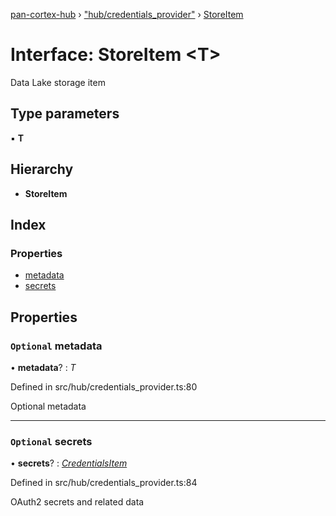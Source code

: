 [pan-cortex-hub](../README.md) › ["hub/credentials_provider"](../modules/_hub_credentials_provider_.md) › [StoreItem](_hub_credentials_provider_.storeitem.md)

# Interface: StoreItem <**T**>

Data Lake storage item

## Type parameters

▪ **T**

## Hierarchy

* **StoreItem**

## Index

### Properties

* [metadata](_hub_credentials_provider_.storeitem.md#optional-metadata)
* [secrets](_hub_credentials_provider_.storeitem.md#optional-secrets)

## Properties

### `Optional` metadata

• **metadata**? : *T*

Defined in src/hub/credentials_provider.ts:80

Optional metadata

___

### `Optional` secrets

• **secrets**? : *[CredentialsItem](_hub_credentials_provider_.credentialsitem.md)*

Defined in src/hub/credentials_provider.ts:84

OAuth2 secrets and related data
